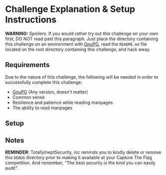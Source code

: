 Challenge Explanation & Setup Instructions
==========================================

**WARNING:** Spoilers. If you would rather try out
this challenge on your own first, DO NOT read past
this paragraph. Just place the directory containing
this challenge on an environment with 
[GnuPG](https://gnupg.org/), read the `README.md`
file located on the root directory containing this
challenge, and hack away.

## Requirements

Due to the nature of this challenge, the following
will be needed in order to successfully complete
this challenge:

- [GnuPG](https://gnupg.org/) (Any version, doesn't
matter)
- Common sense
- Resilience and patience while reading manpages
- The ability to read manpages

## Setup


## Notes

**REMINDER:** TotallyIneptSecurity, inc reminds you
to kindly delete or remove this `DEBUG` directory
prior to making it available at your Capture The
Flag competition. And remember, "The best security
is the kind you can easily audit".
